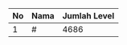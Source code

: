 | No | Nama            | Jumlah Level |
|----|-----------------|--------------|
| 1  | #    |    4686        |
